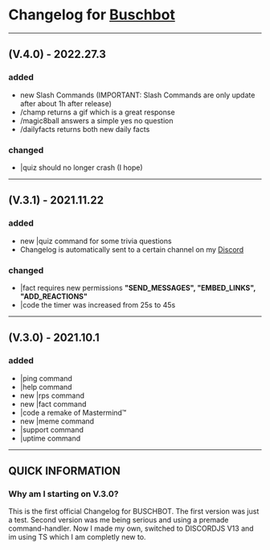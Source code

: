 # Changelog for [Buschbot](https://grando69.github.io/redirects/add)

---
## (V.4.0) - 2022.27.3

### added

- new Slash Commands (IMPORTANT: Slash Commands are only update after about 1h after release)
- /champ returns a gif which is a great response
- /magic8ball answers a simple yes no question 
- /dailyfacts returns both new daily facts

### changed

- |quiz should no longer crash (I hope)

---
## (V.3.1) - 2021.11.22

### added

- new |quiz command for some trivia questions
- Changelog is automatically sent to a certain channel on my [Discord](https://discord.com/invite/KKurKQFDPz)

### changed

- |fact requires new permissions **"SEND_MESSAGES", "EMBED_LINKS", "ADD_REACTIONS"**
- |code the timer was increased from 25s to 45s

---

## (V.3.0) - 2021.10.1

### added

- |ping command
- |help command
- new |rps command
- new |fact command
- |code a remake of Mastermind™
- new |meme command
- |support command
- |uptime command

---

## QUICK INFORMATION

### Why am I starting on V.3.0?

This is the first official Changelog for BUSCHBOT. The first version was just a test. Second version was me being serious and using a premade command-handler. Now I made my own, switched to DISCORDJS V13 and im using TS which I am completly new to.
